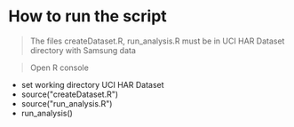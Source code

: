 # How to run the script   

> The files createDataset.R, run_analysis.R must be in UCI HAR Dataset directory with Samsung data

>Open R console
* set working directory UCI HAR Dataset
* source("createDataset.R") 
* source("run_analysis.R") 
* run_analysis()


